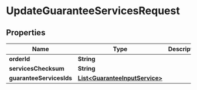 
# UpdateGuaranteeServicesRequest

## Properties
Name | Type | Description | Notes
------------ | ------------- | ------------- | -------------
**orderId** | **String** |  |  [optional]
**servicesChecksum** | **String** |  |  [optional]
**guaranteeServicesIds** | [**List&lt;GuaranteeInputService&gt;**](GuaranteeInputService.md) |  |  [optional]



